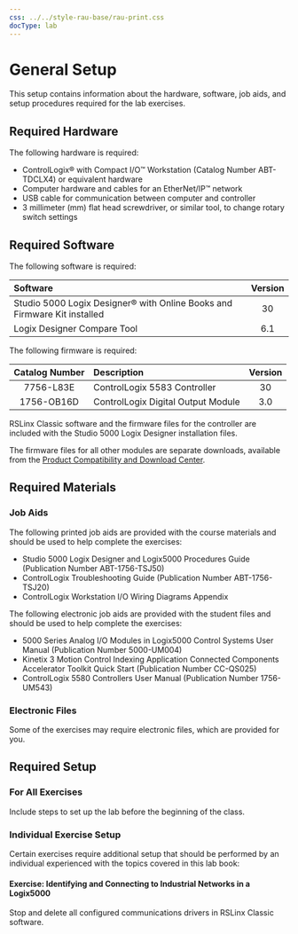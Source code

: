 ```yaml
---
css: ../../style-rau-base/rau-print.css
docType: lab
---
```


# General Setup

This setup contains information about the hardware, software, job aids, and setup procedures required for the lab exercises.

## Required Hardware

The following hardware is required:

* ControlLogix® with Compact I/O™ Workstation (Catalog Number ABT-TDCLX4) or equivalent hardware
* Computer hardware and cables for an EtherNet/IP™ network
* USB cable for communication between computer and controller
* 3 millimeter (mm) flat head screwdriver, or similar tool, to change rotary switch settings

## Required Software

The following software is required:

| Software | Version |
|:----------|:--:|
| Studio 5000 Logix Designer® with Online Books and Firmware Kit installed | 30 |
| Logix Designer Compare Tool | 6.1 |

The following firmware is required:

| Catalog Number | Description | Version |
|:--:|:------|:--:|
| 7756-L83E | ControlLogix 5583 Controller | 30 |
| 1756-OB16D | ControlLogix Digital Output Module | 3.0 |

RSLinx Classic software and the firmware files for the controller are included with the Studio 5000 Logix Designer installation files.

The firmware files for all other modules are separate downloads, available from the [Product Compatibility and Download Center](https://compatibility.rockwellautomation.com/Pages/home.aspx).

## Required Materials

### Job Aids

The following printed job aids are provided with the course materials and should be used to help complete the exercises:

* Studio 5000 Logix Designer and Logix5000 Procedures Guide (Publication Number ABT-1756-TSJ50)
* ControlLogix Troubleshooting Guide (Publication Number ABT-1756-TSJ20)
* ControlLogix Workstation I/O Wiring Diagrams Appendix

The following electronic job aids are provided with the student files and should be used to help complete the exercises:

* 5000 Series Analog I/O Modules in Logix5000 Control Systems User Manual (Publication Number 5000-UM004)
* Kinetix 3 Motion Control Indexing Application Connected Components Accelerator Toolkit Quick Start (Publication Number CC-QS025)
* ControlLogix 5580 Controllers User Manual (Publication Number 1756-UM543)

### Electronic Files

Some of the exercises may require electronic files, which are provided for you.

## Required Setup

### For All Exercises

Include steps to set up the lab before the beginning of the class. 

### Individual Exercise Setup

Certain exercises require additional setup that should be performed by an individual experienced with the topics covered in this lab book:

#### Exercise: Identifying and Connecting to Industrial Networks in a Logix5000

Stop and delete all configured communications drivers in RSLinx Classic software.

